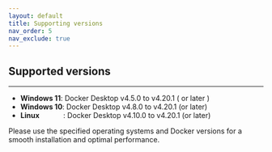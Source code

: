 ```yaml
---
layout: default
title: Supporting versions
nav_order: 5
nav_exclude: true
---
```



## Supported versions 

---



- **Windows 11**: Docker Desktop v4.5.0 to v4.20.1 ( or later )
- **Windows 10**: Docker Desktop v4.8.0 to v4.20.1 (or later)
- **Linux** &nbsp;&nbsp;&nbsp;&nbsp;&nbsp;&nbsp;&nbsp;&nbsp;&nbsp;&nbsp;&nbsp;: Docker Desktop v4.10.0 to v4.20.1 (or later)

Please use the specified operating systems and Docker versions for a smooth installation and optimal performance.



